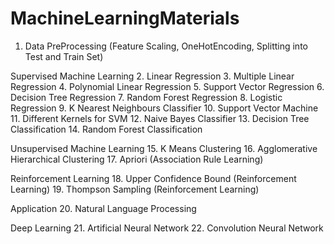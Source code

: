 # MachineLearningMaterials

1.  Data PreProcessing (Feature Scaling, OneHotEncoding, Splitting into Test and Train Set)

Supervised Machine Learning
2.  Linear Regression
3.  Multiple Linear Regression
4.  Polynomial Linear Regression
5.  Support Vector Regression
6.  Decision Tree Regression
7.  Random Forest Regression
8.  Logistic Regression
9.  K Nearest Neighbours Classifier
10. Support Vector Machine
11. Different Kernels for SVM
12. Naive Bayes Classifier
13. Decision Tree Classification
14. Random Forest Classification

Unsupervised Machine Learning
15. K Means Clustering
16. Agglomerative Hierarchical Clustering
17. Apriori (Association Rule Learning)

Reinforcement Learning
18. Upper Confidence Bound (Reinforcement Learning)
19. Thompson Sampling (Reinforcement Learning)

Application
20. Natural Language Processing

Deep Learning
21. Artificial Neural Network
22. Convolution Neural Network
